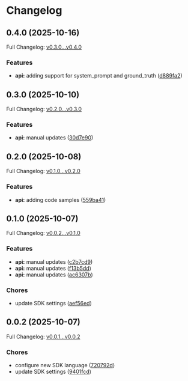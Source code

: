 # Changelog

## 0.4.0 (2025-10-16)

Full Changelog: [v0.3.0...v0.4.0](https://github.com/deeprails/deeprails-go-sdk/compare/v0.3.0...v0.4.0)

### Features

* **api:** adding support for system_prompt and ground_truth ([d889fa2](https://github.com/deeprails/deeprails-go-sdk/commit/d889fa2519831ab92434ea4e993cb5f4389f6b30))

## 0.3.0 (2025-10-10)

Full Changelog: [v0.2.0...v0.3.0](https://github.com/deeprails/deeprails-go-sdk/compare/v0.2.0...v0.3.0)

### Features

* **api:** manual updates ([30d7e90](https://github.com/deeprails/deeprails-go-sdk/commit/30d7e9089e39f453b3ab3a60578c581bedbea9e4))

## 0.2.0 (2025-10-08)

Full Changelog: [v0.1.0...v0.2.0](https://github.com/deeprails/deeprails-go-sdk/compare/v0.1.0...v0.2.0)

### Features

* **api:** adding code samples ([559ba41](https://github.com/deeprails/deeprails-go-sdk/commit/559ba41f74cbf37d5d7a3d9decaa15aa34121212))

## 0.1.0 (2025-10-07)

Full Changelog: [v0.0.2...v0.1.0](https://github.com/deeprails/deeprails-go-sdk/compare/v0.0.2...v0.1.0)

### Features

* **api:** manual updates ([c2b7cd9](https://github.com/deeprails/deeprails-go-sdk/commit/c2b7cd9b8aa4e7306bbc3a40048607296b9d68b9))
* **api:** manual updates ([f13b5dd](https://github.com/deeprails/deeprails-go-sdk/commit/f13b5dd08646c224a283c903db162f2a93f17759))
* **api:** manual updates ([ac6307b](https://github.com/deeprails/deeprails-go-sdk/commit/ac6307bd5020e4201261c8ef6dfbc1f76d277615))


### Chores

* update SDK settings ([aef56ed](https://github.com/deeprails/deeprails-go-sdk/commit/aef56edef214772902a0c1f92ce2087e64e989a6))

## 0.0.2 (2025-10-07)

Full Changelog: [v0.0.1...v0.0.2](https://github.com/deeprails/deeprails-go-sdk/compare/v0.0.1...v0.0.2)

### Chores

* configure new SDK language ([720792d](https://github.com/deeprails/deeprails-go-sdk/commit/720792dbad91b85d4f9906696d1d6e6c0e7e15fc))
* update SDK settings ([9401fcd](https://github.com/deeprails/deeprails-go-sdk/commit/9401fcd6c983503005ff230228e0ba534d4ef418))
